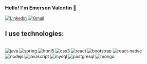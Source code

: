 ### Hello! I'm Emerson Valentin 👋

[![Linkedin](https://img.shields.io/badge/LinkedIn-0077B5?style=for-the-badge&logo=linkedin&logoColor=white)](https://www.linkedin.com/in/emerson-valentin-3a937b229)
[![Gmail](https://img.shields.io/badge/Gmail-D14836?style=for-the-badge&logo=gmail&logoColor=white)](mailto:emerson.valentin9272@gmail.com)

## I use technologies:
<div style="display: inline_block"><br/>
    <img align="center" alt="java" src="https://img.shields.io/badge/Java-ED8B00?style=for-the-badge&logo=openjdk&logoColor=white" />
    <img align="center" alt="spring" src="https://img.shields.io/badge/Spring-6DB33F?style=for-the-badge&logo=spring&logoColor=white" />
    <img align="center" alt="html5" src="https://img.shields.io/badge/HTML-239120?style=for-the-badge&logo=html5&logoColor=white" />
    <img align="center" alt="css3" src="https://img.shields.io/badge/CSS-239120?&style=for-the-badge&logo=css3&logoColor=white" />
    <img align="center" alt="react" src="https://img.shields.io/badge/React-20232A?style=for-the-badge&logo=react&logoColor=61DAFB" />
    <img align="center" alt="bootstrap" src="https://img.shields.io/badge/Bootstrap-563D7C?style=for-the-badge&logo=bootstrap&logoColor=white" />
    <img align="center" alt="react-native" src="https://img.shields.io/badge/React_Native-20232A?style=for-the-badge&logo=react&logoColor=61DAFB" />
    <img align="center" alt="nodejs" src="https://img.shields.io/badge/Node.js-43853D?style=for-the-badge&logo=node.js&logoColor=white" />
    <img align="center" alt="javascript" src="https://img.shields.io/badge/JavaScript-F7DF1E?style=for-the-badge&logo=javascript&logoColor=black" />
    <img align="center" alt="mysql" src="https://img.shields.io/badge/MySQL-00000F?style=for-the-badge&logo=mysql&logoColor=white" />
    <img align="center" alt="postgresql" src="https://img.shields.io/badge/PostgreSQL-316192?style=for-the-badge&logo=postgresql&logoColor=white" />
	<img align="center" alt="mongo" src="https://img.shields.io/badge/MongoDB-4EA94B?style=for-the-badge&logo=mongodb&logoColor=white" />
</div>
